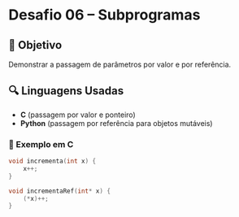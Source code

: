 # Desafio 06 – Subprogramas

## 🎯 Objetivo

Demonstrar a passagem de parâmetros por valor e por referência.

## 🔍 Linguagens Usadas

- **C** (passagem por valor e ponteiro)
- **Python** (passagem por referência para objetos mutáveis)

### 🧪 Exemplo em C

```c
void incrementa(int x) {
    x++;
}

void incrementaRef(int* x) {
    (*x)++;
}
